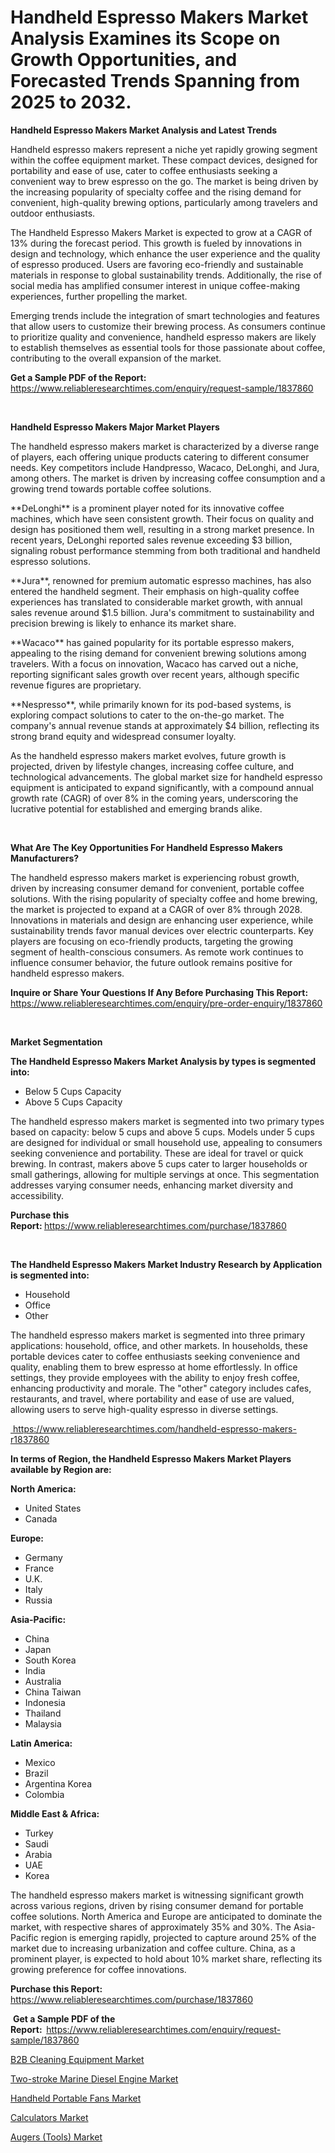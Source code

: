 <p><h1>Handheld Espresso Makers Market Analysis Examines its Scope on Growth Opportunities, and Forecasted Trends Spanning from 2025 to 2032.</h1></p><p><strong>Handheld Espresso Makers Market Analysis and Latest Trends</strong></p>
<p><p>Handheld espresso makers represent a niche yet rapidly growing segment within the coffee equipment market. These compact devices, designed for portability and ease of use, cater to coffee enthusiasts seeking a convenient way to brew espresso on the go. The market is being driven by the increasing popularity of specialty coffee and the rising demand for convenient, high-quality brewing options, particularly among travelers and outdoor enthusiasts.</p><p>The Handheld Espresso Makers Market is expected to grow at a CAGR of 13% during the forecast period. This growth is fueled by innovations in design and technology, which enhance the user experience and the quality of espresso produced. Users are favoring eco-friendly and sustainable materials in response to global sustainability trends. Additionally, the rise of social media has amplified consumer interest in unique coffee-making experiences, further propelling the market.</p><p>Emerging trends include the integration of smart technologies and features that allow users to customize their brewing process. As consumers continue to prioritize quality and convenience, handheld espresso makers are likely to establish themselves as essential tools for those passionate about coffee, contributing to the overall expansion of the market.</p></p>
<p><strong>Get a Sample PDF of the Report:&nbsp;</strong> <a href="https://www.reliableresearchtimes.com/enquiry/request-sample/1837860?utm_campaign=2264&utm_medium=2&utm_source=Github&utm_content=ia&utm_term=04042025&utm_id=handheld-espresso-makers">https://www.reliableresearchtimes.com/enquiry/request-sample/1837860</a></p>
<p>&nbsp;</p>
<p><strong>Handheld Espresso Makers Major Market Players</strong></p>
<p><p>The handheld espresso makers market is characterized by a diverse range of players, each offering unique products catering to different consumer needs. Key competitors include Handpresso, Wacaco, DeLonghi, and Jura, among others. The market is driven by increasing coffee consumption and a growing trend towards portable coffee solutions.</p><p>**DeLonghi** is a prominent player noted for its innovative coffee machines, which have seen consistent growth. Their focus on quality and design has positioned them well, resulting in a strong market presence. In recent years, DeLonghi reported sales revenue exceeding $3 billion, signaling robust performance stemming from both traditional and handheld espresso solutions. </p><p>**Jura**, renowned for premium automatic espresso machines, has also entered the handheld segment. Their emphasis on high-quality coffee experiences has translated to considerable market growth, with annual sales revenue around $1.5 billion. Jura's commitment to sustainability and precision brewing is likely to enhance its market share.</p><p>**Wacaco** has gained popularity for its portable espresso makers, appealing to the rising demand for convenient brewing solutions among travelers. With a focus on innovation, Wacaco has carved out a niche, reporting significant sales growth over recent years, although specific revenue figures are proprietary.</p><p>**Nespresso**, while primarily known for its pod-based systems, is exploring compact solutions to cater to the on-the-go market. The company's annual revenue stands at approximately $4 billion, reflecting its strong brand equity and widespread consumer loyalty.</p><p>As the handheld espresso makers market evolves, future growth is projected, driven by lifestyle changes, increasing coffee culture, and technological advancements. The global market size for handheld espresso equipment is anticipated to expand significantly, with a compound annual growth rate (CAGR) of over 8% in the coming years, underscoring the lucrative potential for established and emerging brands alike.</p></p>
<p>&nbsp;</p>
<p><strong>What Are The Key Opportunities For Handheld Espresso Makers Manufacturers?</strong></p>
<p><p>The handheld espresso makers market is experiencing robust growth, driven by increasing consumer demand for convenient, portable coffee solutions. With the rising popularity of specialty coffee and home brewing, the market is projected to expand at a CAGR of over 8% through 2028. Innovations in materials and design are enhancing user experience, while sustainability trends favor manual devices over electric counterparts. Key players are focusing on eco-friendly products, targeting the growing segment of health-conscious consumers. As remote work continues to influence consumer behavior, the future outlook remains positive for handheld espresso makers.</p></p>
<p><strong>Inquire or Share Your Questions If Any Before Purchasing This Report:</strong> <a href="https://www.reliableresearchtimes.com/enquiry/pre-order-enquiry/1837860?utm_campaign=2264&utm_medium=2&utm_source=Github&utm_content=ia&utm_term=04042025&utm_id=handheld-espresso-makers">https://www.reliableresearchtimes.com/enquiry/pre-order-enquiry/1837860</a></p>
<p>&nbsp;</p>
<p><strong>Market Segmentation</strong></p>
<p><strong>The Handheld Espresso Makers Market Analysis by types is segmented into:</strong></p>
<p><ul><li>Below 5 Cups Capacity</li><li>Above 5 Cups Capacity</li></ul></p>
<p><p>The handheld espresso makers market is segmented into two primary types based on capacity: below 5 cups and above 5 cups. Models under 5 cups are designed for individual or small household use, appealing to consumers seeking convenience and portability. These are ideal for travel or quick brewing. In contrast, makers above 5 cups cater to larger households or small gatherings, allowing for multiple servings at once. This segmentation addresses varying consumer needs, enhancing market diversity and accessibility.</p></p>
<p><strong>Purchase this Report:&nbsp;</strong><a href="https://www.reliableresearchtimes.com/purchase/1837860?utm_campaign=2264&utm_medium=2&utm_source=Github&utm_content=ia&utm_term=04042025&utm_id=handheld-espresso-makers">https://www.reliableresearchtimes.com/purchase/1837860</a></p>
<p>&nbsp;</p>
<p><strong>The Handheld Espresso Makers Market Industry Research by Application is segmented into:</strong></p>
<p><ul><li>Household</li><li>Office</li><li>Other</li></ul></p>
<p><p>The handheld espresso makers market is segmented into three primary applications: household, office, and other markets. In households, these portable devices cater to coffee enthusiasts seeking convenience and quality, enabling them to brew espresso at home effortlessly. In office settings, they provide employees with the ability to enjoy fresh coffee, enhancing productivity and morale. The "other" category includes cafes, restaurants, and travel, where portability and ease of use are valued, allowing users to serve high-quality espresso in diverse settings.</p></p>
<p><a href="https://www.reliableresearchtimes.com/handheld-espresso-makers-r1837860?utm_campaign=2264&utm_medium=2&utm_source=Github&utm_content=ia&utm_term=04042025&utm_id=handheld-espresso-makers">&nbsp;https://www.reliableresearchtimes.com/handheld-espresso-makers-r1837860</a></p>
<p><strong>In terms of Region, the Handheld Espresso Makers Market Players available by Region are:</strong></p>
<p>
    <p> <strong> North America: </strong>
        <ul>
            <li>United States</li>
            <li>Canada</li>
        </ul>
        </p> 
    <p> <strong> Europe: </strong>
        <ul>
            <li>Germany</li>
            <li>France</li>
            <li>U.K.</li>
            <li>Italy</li>
            <li>Russia</li>
        </ul>
        </p> 
    <p> <strong> Asia-Pacific: </strong>
        <ul>
            <li>China</li>
            <li>Japan</li>
            <li>South Korea</li>
            <li>India</li>
            <li>Australia</li>
            <li>China Taiwan</li>
            <li>Indonesia</li>
            <li>Thailand</li>
            <li>Malaysia</li>
        </ul>
        </p> 
    <p> <strong> Latin America: </strong>
        <ul>
            <li>Mexico</li>
            <li>Brazil</li>
            <li>Argentina Korea</li>
            <li>Colombia</li>
        </ul>
        </p> 
    <p> <strong> Middle East & Africa: </strong>
        <ul>
            <li>Turkey</li>
            <li>Saudi</li>
            <li>Arabia</li>
            <li>UAE</li>
            <li>Korea</li>
        </ul>
    </p>
    </p>
<p><p>The handheld espresso makers market is witnessing significant growth across various regions, driven by rising consumer demand for portable coffee solutions. North America and Europe are anticipated to dominate the market, with respective shares of approximately 35% and 30%. The Asia-Pacific region is emerging rapidly, projected to capture around 25% of the market due to increasing urbanization and coffee culture. China, as a prominent player, is expected to hold about 10% market share, reflecting its growing preference for coffee innovations.</p></p>
<p><strong>Purchase this Report: </strong><a href="https://www.reliableresearchtimes.com/purchase/1837860?utm_campaign=2264&utm_medium=2&utm_source=Github&utm_content=ia&utm_term=04042025&utm_id=handheld-espresso-makers">https://www.reliableresearchtimes.com/purchase/1837860</a></p>
<p>&nbsp;<strong>Get a Sample PDF of the Report:&nbsp;&nbsp;</strong><a href="https://www.reliableresearchtimes.com/enquiry/request-sample/1837860?utm_campaign=2264&utm_medium=2&utm_source=Github&utm_content=ia&utm_term=04042025&utm_id=handheld-espresso-makers">https://www.reliableresearchtimes.com/enquiry/request-sample/1837860</a></p>
<p><strong></strong></p>
<p><p><a href="https://www.linkedin.com/pulse/thorough-analysis-b2b-cleaning-equipment-market-size-xzbvc?utm_campaign=2264&utm_medium=2&utm_source=Github&utm_content=ia&utm_term=04042025&utm_id=handheld-espresso-makers">B2B Cleaning Equipment Market</a></p><p><a href="https://www.linkedin.com/pulse/key-trends-driving-two-stroke-marine-diesel-engine-market-growth-1pqxc?utm_campaign=2264&utm_medium=2&utm_source=Github&utm_content=ia&utm_term=04042025&utm_id=handheld-espresso-makers">Two-stroke Marine Diesel Engine Market</a></p><p><a href="https://github.com/bordzjisela/Market-Research-Report-List-1/blob/main/handheld-portable-fans-market.md?utm_campaign=2264&utm_medium=2&utm_source=Github&utm_content=ia&utm_term=04042025&utm_id=handheld-espresso-makers">Handheld Portable Fans Market</a></p><p><a href="https://github.com/sakourkishev/Market-Research-Report-List-1/blob/main/calculators-market.md?utm_campaign=2264&utm_medium=2&utm_source=Github&utm_content=ia&utm_term=04042025&utm_id=handheld-espresso-makers">Calculators Market</a></p><p><a href="https://www.linkedin.com/pulse/projected-growth-augers-tools-market-size-cagr-analysis-24ekc?utm_campaign=2264&utm_medium=2&utm_source=Github&utm_content=ia&utm_term=04042025&utm_id=handheld-espresso-makers">Augers (Tools) Market</a></p></p>